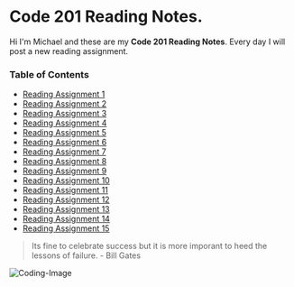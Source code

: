 # Code 201 Reading Notes.

Hi I'm Michael and these are my **Code 201 Reading Notes**. Every day I will post a new reading assignment.

### Table of Contents

- [Reading Assignment 1](class-01.md)
- [Reading Assignment 2](class-02.md)
- [Reading Assignment 3](class-03.md)
- [Reading Assignment 4](class-04.md)
- [Reading Assignment 5](class-05.md)
- [Reading Assignment 6](class-06.md)
- [Reading Assignment 7]()
- [Reading Assignment 8]()
- [Reading Assignment 9]()
- [Reading Assignment 10]()
- [Reading Assignment 11]()
- [Reading Assignment 12]()
- [Reading Assignment 13]()
- [Reading Assignment 14]()
- [Reading Assignment 15]()

>Its fine to celebrate success but it is more imporant to heed the lessons of failure. - Bill Gates

![Coding-Image](https://images.pexels.com/photos/1089440/pexels-photo-1089440.jpeg?auto=compress&cs=tinysrgb&dpr=2&h=650&w=940)
